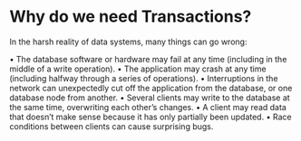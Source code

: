 # Why do we need Transactions?

In the harsh reality of data systems, many things can go wrong:

• The database software or hardware may fail at any time (including in the middle of a write operation).
• The application may crash at any time (including halfway through a series of operations).
• Interruptions in the network can unexpectedly cut off the application from the database, or one database node from another.
• Several clients may write to the database at the same time, overwriting each other’s changes.
• A client may read data that doesn’t make sense because it has only partially been updated.
• Race conditions between clients can cause surprising bugs.

